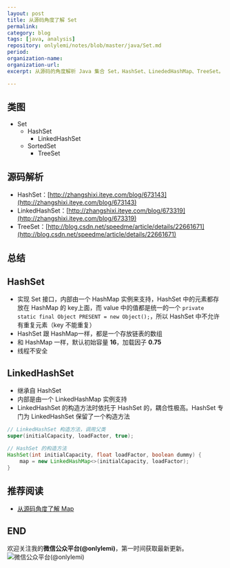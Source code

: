 ```yaml
---
layout: post
title: 从源码角度了解 Set
permalink: 
category: blog
tags: [java, analysis]
repository: onlylemi/notes/blob/master/java/Set.md
period: 
organization-name: 
organization-url: 
excerpt: 从源码的角度解析 Java 集合 Set，HashSet、LinededHashMap、TreeSet。

---
```


## 类图

* Set
    * HashSet
        * LinkedHashSet
    * SortedSet
        * TreeSet
        
## 源码解析

* HashSet：[http://zhangshixi.iteye.com/blog/673143](http://zhangshixi.iteye.com/blog/673143)
* LinkedHashSet：[http://zhangshixi.iteye.com/blog/673319](http://zhangshixi.iteye.com/blog/673319)
* TreeSet：[http://blog.csdn.net/speedme/article/details/22661671](http://blog.csdn.net/speedme/article/details/22661671)

## 总结

## HashSet

* 实现 Set 接口，内部由一个 HashMap 实例来支持，HashSet 中的元素都存放在 HashMap 的 key上面，而 value 中的值都是统一的一个 `private static final Object PRESENT = new Object();`，所以 HashSet 中不允许有重复元素（key 不能重复）
* HashSet 跟 HashMap一样，都是一个存放链表的数组
* 和 HashMap 一样，默认初始容量 **16**，加载因子 **0.75**
* 线程不安全

## LinkedHashSet

* 继承自 HashSet
* 内部是由一个 LinkedHashMap 实例支持
* LinkedHashSet 的构造方法时依托于 HashSet 的，耦合性极高。HashSet 专门为 LinkedHashSet 保留了一个构造方法

```java
// LinkedHashSet 构造方法，调用父类
super(initialCapacity, loadFactor, true);

// HashSet 的构造方法
HashSet(int initialCapacity, float loadFactor, boolean dummy) {
    map = new LinkedHashMap<>(initialCapacity, loadFactor);
}
```

## 推荐阅读

* [从源码角度了解 Map](https://onlylemi.github.io/blog/android-analysis-map/)

## END

欢迎关注我的**微信公众平台(@onlylemi)**，第一时间获取最新更新。  
![微信公众平台(@onlylemi)](https://onlylemi.github.io/assets/images/qrcode_wechat.jpg)